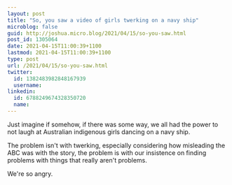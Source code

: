 ```yaml
---
layout: post
title: "So, you saw a video of girls twerking on a navy ship"
microblog: false
guid: http://joshua.micro.blog/2021/04/15/so-you-saw.html
post_id: 1305064
date: 2021-04-15T11:00:39+1100
lastmod: 2021-04-15T11:00:39+1100
type: post
url: /2021/04/15/so-you-saw.html
twitter:
  id: 1382483982848167939
  username: 
linkedin:
  id: 6788249674328350720
  name: 
---
```

Just imagine if somehow, if there was some way, we all had the power to not laugh at Australian indigenous girls dancing on a navy ship.

The problem isn't with twerking, especially considering how misleading the ABC was with the story, the problem is with our insistence on finding problems with things that really aren't problems.

We're so angry.

